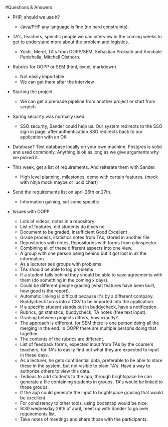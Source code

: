#Questions & Answers:
- PHP, should we use it?
    - Java/PHP any language is fine (no hard constraints).

- TA's, teachers, specific people we can interview in the coming weeks to get to understand more about the problem and logistics.
    - Yoshi, Merel, TA's from OOPP/SEM, Sebastian Proksch and Annibale Panichella, Mitchell Olsthorn.

- Rubrics for OOPP or SEM (html, excel, markdown)
    - Not easily importable
    - We can get them after the interview
    
- Starting the project
    - We can get a premade pipeline from another project or start from scratch
    
- Spring security was normally used
    - SSO security, Sander could help us. Our system redirects to the SSO sign in page, after authentication SSO redirects back to our application with an OK
    
- Database?
  Test database locally on your own machine. Postgres is solid and used commonly. Anything is ok as long as we give arguments why we picked it.
  
- This week, get a list of requirements. And reiterate them with Sander.
  - High level planning, milestones, demo with certain features. (mock with ninja mock maybe or lucid chart)

- Send the requirements list on april 26th or 27th.
  - Information gaining, set some specific
  
- Issues with OOPP
  - Lots of videos, notes in a repository
  - List of features, did students do it yes no
  - Document to be graded, Insufficient Good Excellent
  - Grade process, statistics notes from TAs, stored in another file
  - Repositories with notes, Repositories with forms from gitinspector
  - Combining all of these different aspects into one view.
  - A group with one person being behind but it got lost in all the information.
  - As a lecturer see groups with problems
  - TAs should be able to log problems
  - If a student falls behind they should be able to save agreements with them (do something in the coming x days).
  - Could be different people grading (what features have been built, how good is the report).
  - Automatic linking is difficult because it's by a different company. Buddycheck turns into a CSV to be imported into the application.
  - If a specific student stands out in buddycheck, have a notification.
  - Rubrics, git statistics, buddycheck, TA notes (free text input).
  - Grading between projects differs, how exactly?
  - The approach is different, for SEM there is one person doing all the merging in the end. In OOPP there are multiple persons doing that together.
  - The contents of the rubrics are different.
  - List of feedback forms, expected input from TAs by the course's teachers, for TA's to easily find out what they are expected to input in these days.
  - As a lecturer, he gets confidential data, preferable to be able to store these in the system, but not visible to plain TA's. Have a way to authorize others to view this data.
  - Tedious to add students to the app, through brightspace he can generate a file containing students in groups, TA's would be linked to those groups.
  - If the app could generate the input to brightspace grading that would be excellent.
  - For consistency to other tools, using bootstrap would be nice.
  - 9:30 wednesday 28th of april, meet up with Sander to go over requirements list.
  - Take notes of meetings and share those with the participants.

